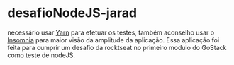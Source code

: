 # desafioNodeJS-jarad
necessário usar [Yarn](https://yarnpkg.com/getting-started/install) para efetuar os testes, também aconselho usar o [Insomnia](https://insomnia.rest/download) para maior visão da amplitude da aplicação.
Essa aplicação foi feita para cumprir um desafio da rocktseat no primeiro modulo do GoStack como teste de nodeJS. 
